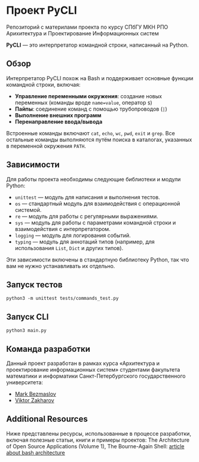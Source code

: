 # Проект PyCLI

Репозиторий с материлами проекта по курсу СПбГУ МКН РПО Арихитектура и Проектирование Информационных систем

**PyCLI** — это интерпретатор командной строки, написанный на Python.

## Обзор

Интерпретатор PyCLI похож на Bash и поддерживает основные функции командной строки, включая:

- **Управление переменными окружения**: создание новых переменных (команды вроде `name=value`, оператор `$`)
- **Пайпы**: соединение команд с помощью трубопроводов (`|`)
- **Выполнение внешних программ**
- **Перенаправление ввода/вывода**

Встроенные команды включают `cat`, `echo`, `wc`, `pwd`, `exit` и `grep`. Все остальные команды выполняются путём поиска в каталогах, указанных в переменной окружения `PATH`.

## Зависимости

Для работы проекта необходимы следующие библиотеки и модули Python:

- `unittest` — модуль для написания и выполнения тестов.
- `os` — стандартный модуль для взаимодействия с операционной системой.
- `re` — модуль для работы с регулярными выражениями.
- `sys` — модуль для работы с параметрами командной строки и взаимодействия с интерпретатором.
- `logging` — модуль для логирования событий.
- `typing` — модуль для аннотаций типов (например, для использования `List`, `Dict` и других типов).

Эти зависимости включены в стандартную библиотеку Python, так что вам не нужно устанавливать их отдельно.

## Запуск тестов

```
python3 -m unittest tests/commands_test.py
```

## Запуск CLI

```
python3 main.py
```

## Команда разработки

Данный проект разработан в рамках курса «Архитектура и проектирование информационных систем» студентами факультета математики и информатики Санкт-Петербургского государственного университета:
- [Mark Bezmaslov](https://github.com/mark47B)
- [Viktor Zakharov](https://github.com/vatican1)

## Additional Resources
Ниже представлены ресурсы, использованные в процессе разработки, включая полезные статьи, книги и примеры проектов:
The Architecture of Open Source Applications (Volume 1), The Bourne-Again Shell: [article about bash architecture](https://aosabook.org/en/v1/bash.html)

